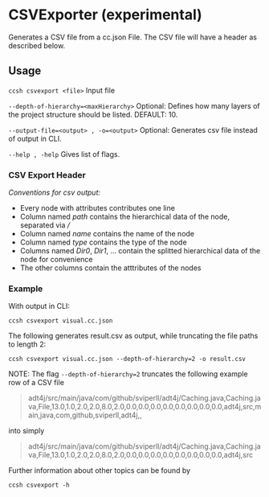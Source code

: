 # CSVExporter (experimental)

Generates a CSV file from a cc.json File. The CSV file will have a header as described below.

## Usage

`ccsh csvexport <file>` Input file

`--depth-of-hierarchy=<maxHierarchy>` Optional: Defines how many layers of the project structure should be listed. DEFAULT: 10.

`--output-file=<output> , -o=<output>` Optional: Generates csv file instead of output in CLI.

`--help , -help` Gives list of flags.

### CSV Export Header

_Conventions for csv output:_

-   Every node with attributes contributes one line
-   Column named _path_ contains the hierarchical data of the node, separated via _/_
-   Column named _name_ contains the name of the node
-   Column named _type_ contains the type of the node
-   Columns named _Dir0_, _Dir1_, ... contain the splitted hierarchical data of the node for convenience
-   The other columns contain the atttributes of the nodes

### Example

With output in CLI:

`ccsh csvexport visual.cc.json`

The following generates result.csv as output, while truncating the file paths to length 2:

`ccsh csvexport visual.cc.json --depth-of-hierarchy=2 -o result.csv`

NOTE: The flag `--depth-of-hierarchy=2` truncates the following example row of a CSV file

> adt4j/src/main/java/com/github/sviperll/adt4j/Caching.java,Caching.java,File,13.0,1.0,2.0,2.0,8.0,2.0,0.0,0.0,0.0,0.0,0.0,0.0,0.0,0.0,adt4j,src,main,java,com,github,sviperll,adt4j,,

into simply

> adt4j/src/main/java/com/github/sviperll/adt4j/Caching.java,Caching.java,File,13.0,1.0,2.0,2.0,8.0,2.0,0.0,0.0,0.0,0.0,0.0,0.0,0.0,0.0,adt4j,src

Further information about other topics can be found by

`ccsh csvexport -h`
